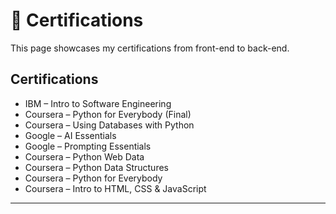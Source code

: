 # 📜 Certifications

This page showcases my certifications from front-end to back-end.

## Certifications

- IBM – Intro to Software Engineering  
- Coursera – Python for Everybody (Final)  
- Coursera – Using Databases with Python  
- Google – AI Essentials  
- Google – Prompting Essentials  
- Coursera – Python Web Data  
- Coursera – Python Data Structures  
- Coursera – Python for Everybody  
- Coursera – Intro to HTML, CSS & JavaScript  

---
